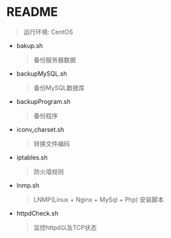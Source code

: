 # README
> 运行环境: CentOS

- bakup.sh
	> 备份服务器数据

- backupMySQL.sh
	> 备份MySQL数据库
	
- backupProgram.sh
	> 备份程序

- iconv_charset.sh
	> 转换文件编码

- iptables.sh
	> 防火墙规则

- lnmp.sh
	> LNMP(Linux + Nginx + MySql + Php) 安装脚本

- httpdCheck.sh
	> 监控httpd以及TCP状态